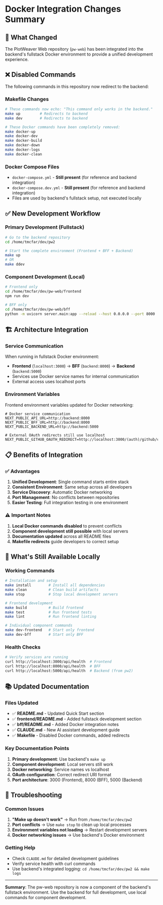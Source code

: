 # Docker Integration Changes Summary

## 🔄 What Changed

The PlotWeaver Web repository (`pw-web`) has been integrated into the backend's fullstack Docker environment to provide a unified development experience.

## ❌ Disabled Commands

The following commands in this repository now redirect to the backend:

### Makefile Changes
```bash
# These commands now echo: "This command only works in the backend."
make up         # Redirects to backend
make dev        # Redirects to backend

# These Docker commands have been completely removed:
make docker-up
make docker-dev  
make docker-build
make docker-down
make docker-logs
make docker-clean
```

### Docker Compose Files
- `docker-compose.yml` - **Still present** (for reference and backend integration)
- `docker-compose.dev.yml` - **Still present** (for reference and backend integration)
- Files are used by backend's fullstack setup, not executed locally

## ✅ New Development Workflow

### Primary Development (Fullstack)
```bash
# Go to the backend repository
cd /home/tmcfar/dev/pw2

# Start the complete environment (Frontend + BFF + Backend)
make up
# OR
make ddev
```

### Component Development (Local)
```bash
# Frontend only
cd /home/tmcfar/dev/pw-web/frontend
npm run dev

# BFF only  
cd /home/tmcfar/dev/pw-web/bff
python -m uvicorn server.main:app --reload --host 0.0.0.0 --port 8000
```

## 🏗️ Architecture Integration

### Service Communication
When running in fullstack Docker environment:
- **Frontend** (`localhost:3000`) → **BFF** (`backend:8000`) → **Backend** (`backend:5000`)
- Services use Docker service names for internal communication
- External access uses localhost ports

### Environment Variables
Frontend environment variables updated for Docker networking:
```env
# Docker service communication
NEXT_PUBLIC_API_URL=http://backend:8000
NEXT_PUBLIC_BFF_URL=http://backend:8000
NEXT_PUBLIC_BACKEND_URL=http://backend:5000

# External OAuth redirects still use localhost
NEXT_PUBLIC_GITHUB_OAUTH_REDIRECT=http://localhost:3000/(auth)/github/callback
```

## 📋 Benefits of Integration

### ✅ Advantages
1. **Unified Development**: Single command starts entire stack
2. **Consistent Environment**: Same setup across all developers
3. **Service Discovery**: Automatic Docker networking
4. **Port Management**: No conflicts between repositories
5. **Easier Testing**: Full integration testing in one environment

### ⚠️ Important Notes
1. **Local Docker commands disabled** to prevent conflicts
2. **Component development still possible** with local servers
3. **Documentation updated** across all README files
4. **Makefile redirects** guide developers to correct setup

## 🔧 What's Still Available Locally

### Working Commands
```bash
# Installation and setup
make install        # Install all dependencies
make clean          # Clean build artifacts
make stop           # Stop local development servers

# Frontend development
make build          # Build frontend
make test           # Run frontend tests  
make lint           # Run frontend linting

# Individual component commands
make dev-frontend   # Start only frontend
make dev-bff        # Start only BFF
```

### Health Checks
```bash
# Verify services are running
curl http://localhost:3000/api/health  # Frontend
curl http://localhost:8000/api/health  # BFF
curl http://localhost:5000/api/health  # Backend (from pw2)
```

## 📚 Updated Documentation

### Files Updated
- ✅ **README.md** - Updated Quick Start section
- ✅ **frontend/README.md** - Added fullstack development section
- ✅ **bff/README.md** - Added Docker integration notes
- ✅ **CLAUDE.md** - New AI assistant development guide
- ✅ **Makefile** - Disabled Docker commands, added redirects

### Key Documentation Points
1. **Primary development**: Use backend's `make up`
2. **Component development**: Local servers still work
3. **Docker networking**: Service names vs localhost
4. **OAuth configuration**: Correct redirect URI format
5. **Port architecture**: 3000 (Frontend), 8000 (BFF), 5000 (Backend)

## 🚨 Troubleshooting

### Common Issues
1. **"Make up doesn't work"** → Run from `/home/tmcfar/dev/pw2`
2. **Port conflicts** → Use `make stop` to clean up local processes
3. **Environment variables not loading** → Restart development servers
4. **Docker networking issues** → Use backend's Docker environment

### Getting Help
- Check `CLAUDE.md` for detailed development guidelines
- Verify service health with curl commands
- Use backend's integrated logging: `cd /home/tmcfar/dev/pw2 && make logs`

---

**Summary**: The pw-web repository is now a component of the backend's fullstack environment. Use the backend for full development, use local commands for component development.